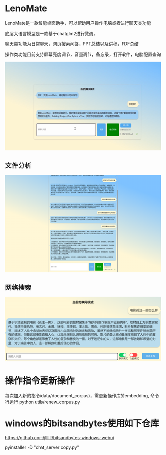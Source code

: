 # LenoMate

LenoMate是一款智能桌面助手，可以帮助用户操作电脑或者进行聊天类功能

底层大语言模型是一款基于chatglm2进行微调，

聊天类功能为日常聊天，网页搜索问答，PPT总结以及讲稿，PDF总结

操作类功能目前支持屏幕亮度调节，音量调节，备忘录，打开软件，电脑配置查询

![1690260335920](image/README/1690260335920.png)

## 文件分析

![1690260367506](image/README/1690260367506.png)

## 网络搜索

![1691658507728](image/README/1691658507728.png)

# 操作指令更新操作

每次加入新的指令(data/document_corpus)，需更新操作库的embedding, 命令行运行 python utils/renew_corpus.py

# windows的bitsandbytes使用如下仓库

https://github.com/jllllll/bitsandbytes-windows-webui

pyinstaller -D "chat_server copy.py"
